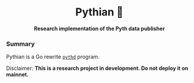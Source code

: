 <div align="center">
  <h1>Pythian 🔮</h1>
  <p>
    <strong>Research implementation of the Pyth data publisher</strong>
  </p>
</div>

### Summary

Pythian is a Go rewrite [`pythd`](https://github.com/pyth-network/pyth-client) program.

Disclaimer: **This is a research project in development. Do not deploy it on mainnet.**
